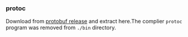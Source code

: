 ### protoc
Download from [protobuf release](https://github.com/protocolbuffers/protobuf/releases) and extract here.The complier `protoc` program was removed from `./bin` directory.